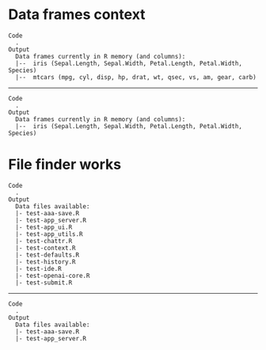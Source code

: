 # Data frames context

    Code
      .
    Output
      Data frames currently in R memory (and columns): 
      |--  iris (Sepal.Length, Sepal.Width, Petal.Length, Petal.Width, Species) 
      |--  mtcars (mpg, cyl, disp, hp, drat, wt, qsec, vs, am, gear, carb)

---

    Code
      .
    Output
      Data frames currently in R memory (and columns): 
      |--  iris (Sepal.Length, Sepal.Width, Petal.Length, Petal.Width, Species)

# File finder works

    Code
      .
    Output
      Data files available: 
      |- test-aaa-save.R
      |- test-app_server.R
      |- test-app_ui.R
      |- test-app_utils.R
      |- test-chattr.R
      |- test-context.R
      |- test-defaults.R
      |- test-history.R
      |- test-ide.R
      |- test-openai-core.R
      |- test-submit.R

---

    Code
      .
    Output
      Data files available: 
      |- test-aaa-save.R
      |- test-app_server.R

